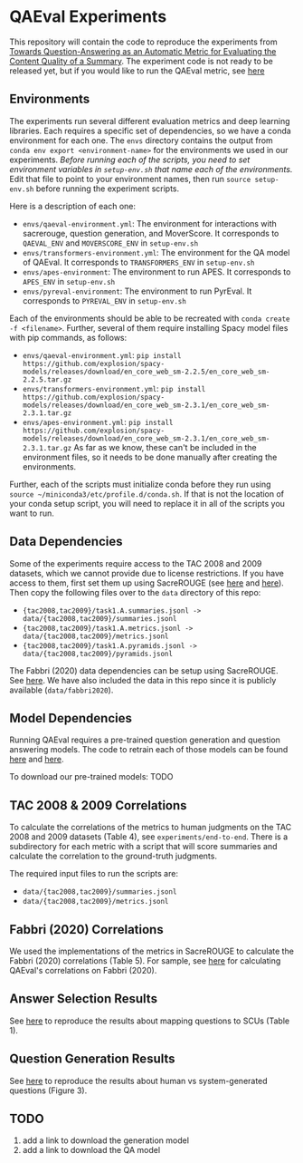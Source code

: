 # QAEval Experiments
This repository will contain the code to reproduce the experiments from [Towards Question-Answering as an Automatic Metric for Evaluating the Content Quality of a Summary](https://arxiv.org/abs/2010.00490).
The experiment code is not ready to be released yet, but if you would like to run the QAEval metric, see [here](https://github.com/danieldeutsch/sacrerouge/blob/master/doc/metrics/qaeval.md)

## Environments
The experiments run several different evaluation metrics and deep learning libraries.
Each requires a specific set of dependencies, so we have a conda environment for each one.
The `envs` directory contains the output from `conda env export <environment-name>` for the environments we used in our experiments.
*Before running each of the scripts, you need to set environment variables in `setup-env.sh` that name each of the environments.*
Edit that file to point to your environment names, then run `source setup-env.sh` before running the experiment scripts.

Here is a description of each one:
- `envs/qaeval-environment.yml`: The environment for interactions with sacrerouge, question generation, and MoverScore.
It corresponds to `QAEVAL_ENV` and `MOVERSCORE_ENV` in `setup-env.sh`
- `envs/transformers-environment.yml`: The environment for the QA model of QAEval.
It corresponds to `TRANSFORMERS_ENV` in `setup-env.sh`
- `envs/apes-environment`: The environment to run APES.
It corresponds to `APES_ENV` in `setup-env.sh`
- `envs/pyreval-environment`: The environment to run PyrEval.
It corresponds to `PYREVAL_ENV` in `setup-env.sh`

Each of the environments should be able to be recreated with `conda create -f <filename>`.
Further, several of them require installing Spacy model files with pip commands, as follows:
- `envs/qaeval-environment.yml`: `pip install https://github.com/explosion/spacy-models/releases/download/en_core_web_sm-2.2.5/en_core_web_sm-2.2.5.tar.gz`
- `envs/transformers-environment.yml`: `pip install https://github.com/explosion/spacy-models/releases/download/en_core_web_sm-2.3.1/en_core_web_sm-2.3.1.tar.gz`
- `envs/apes-environment.yml`: `pip install https://github.com/explosion/spacy-models/releases/download/en_core_web_sm-2.3.1/en_core_web_sm-2.3.1.tar.gz`
As far as we know, these can't be included in the environment files, so it needs to be done manually after creating the environments.

Further, each of the scripts must initialize conda before they run using `source ~/miniconda3/etc/profile.d/conda.sh`.
If that is not the location of your conda setup script, you will need to replace it in all of the scripts you want to run.

## Data Dependencies
Some of the experiments require access to the TAC 2008 and 2009 datasets, which we cannot provide due to license restrictions.
If you have access to them, first set them up using SacreROUGE (see [here](https://github.com/danieldeutsch/sacrerouge/blob/master/doc/datasets/duc-tac/tac2008.md) and [here](https://github.com/danieldeutsch/sacrerouge/blob/master/doc/datasets/duc-tac/tac2009.md)).
Then copy the following files over to the `data` directory of this repo:
- `{tac2008,tac2009}/task1.A.summaries.jsonl -> data/{tac2008,tac2009}/summaries.jsonl`
- `{tac2008,tac2009}/task1.A.metrics.jsonl -> data/{tac2008,tac2009}/metrics.jsonl`
- `{tac2008,tac2009}/task1.A.pyramids.jsonl -> data/{tac2008,tac2009}/pyramids.jsonl`

The Fabbri (2020) data dependencies can be setup using SacreROUGE.
See [here](https://github.com/danieldeutsch/sacrerouge/blob/master/doc/datasets/fabbri2020.md).
We have also included the data in this repo since it is publicly available (`data/fabbri2020`).

## Model Dependencies
Running QAEval requires a pre-trained question generation and question answering models.
The code to retrain each of those models can be found [here](models/generation/Readme.md) and [here](models/answering/Readme.md).

To download our pre-trained models: TODO


## TAC 2008 & 2009 Correlations
To calculate the correlations of the metrics to human judgments on the TAC 2008 and 2009 datasets (Table 4), see `experiments/end-to-end`.
There is a subdirectory for each metric with a script that will score summaries and calculate the correlation to the ground-truth judgments.

The required input files to run the scripts are:
- `data/{tac2008,tac2009}/summaries.jsonl`
- `data/{tac2008,tac2009}/metrics.jsonl`

## Fabbri (2020) Correlations
We used the implementations of the metrics in SacreROUGE to calculate the Fabbri (2020) correlations (Table 5).
For sample, see [here](https://github.com/danieldeutsch/sacrerouge/blob/master/experiments/qaeval/run-fabbri2020.sh) for calculating QAEval's correlations on Fabbri (2020).

## Answer Selection Results
See [here](experiments/answer-selection/Readme.md) to reproduce the results about mapping questions to SCUs (Table 1).

## Question Generation Results
See [here](experiments/question-generation/Readme.md) to reproduce the results about human vs system-generated questions (Figure 3).


## TODO
1. add a link to download the generation model
2. add a link to download the QA model